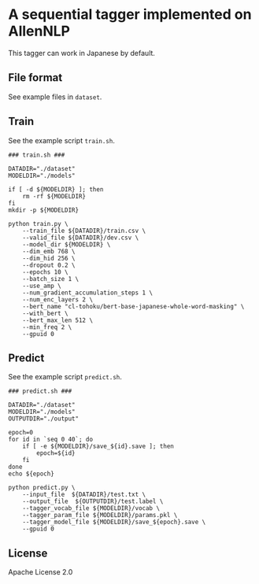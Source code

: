 # A sequential tagger implemented on AllenNLP

This tagger can work in Japanese by default.

## File format

See example files in `dataset`.

## Train

See the example script `train.sh`.
```
### train.sh ###

DATADIR="./dataset"
MODELDIR="./models"

if [ -d ${MODELDIR} ]; then
    rm -rf ${MODELDIR}
fi
mkdir -p ${MODELDIR}

python train.py \
    --train_file ${DATADIR}/train.csv \
    --valid_file ${DATADIR}/dev.csv \
    --model_dir ${MODELDIR} \
    --dim_emb 768 \
    --dim_hid 256 \
    --dropout 0.2 \
    --epochs 10 \
    --batch_size 1 \
    --use_amp \
    --num_gradient_accumulation_steps 1 \
    --num_enc_layers 2 \
    --bert_name "cl-tohoku/bert-base-japanese-whole-word-masking" \
    --with_bert \
    --bert_max_len 512 \
    --min_freq 2 \
    --gpuid 0
```

## Predict

See the example script `predict.sh`.
```
### predict.sh ###

DATADIR="./dataset"
MODELDIR="./models"
OUTPUTDIR="./output"

epoch=0
for id in `seq 0 40`; do
    if [ -e ${MODELDIR}/save_${id}.save ]; then
        epoch=${id}
    fi
done
echo ${epoch}

python predict.py \
    --input_file  ${DATADIR}/test.txt \
    --output_file  ${OUTPUTDIR}/test.label \
    --tagger_vocab_file ${MODELDIR}/vocab \
    --tagger_param_file ${MODELDIR}/params.pkl \
    --tagger_model_file ${MODELDIR}/save_${epoch}.save \
    --gpuid 0
```

## License

Apache License 2.0
